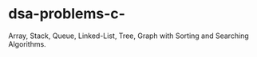 # dsa-problems-c-
Array, Stack, Queue, Linked-List, Tree, Graph with Sorting and Searching Algorithms.
